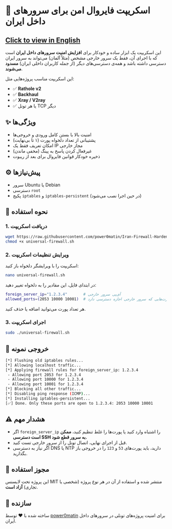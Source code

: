 # 🔐 اسکریپت فایروال امن برای سرورهای داخل ایران
## [Click to view in English](README.md)


این اسکریپت یک ابزار ساده و خودکار برای **افزایش امنیت سرورهای داخل ایران** است که با اجرای آن، فقط یک سرور خارجی مشخص (مثلاً آلمان) می‌تواند به سرور ایران دسترسی داشته باشد و همه‌ی دسترسی‌های دیگر (از جمله کاربران داخلی ایران) **مسدود می‌شوند**.

این اسکریپت مناسب پروژه‌هایی مثل:

- ✅ **Rathole v2**
- ✅ **Backhaul**
- ✅ **Xray / V2ray**
- ✅ یا هر تونل TCP دیگر


## ✨ ویژگی‌ها

- امنیت بالا با بستن کامل ورودی و خروجی‌ها
- پشتیبانی از تعداد دلخواه پورت (۱ تا بی‌نهایت)
- امکان تعریف فقط یک IP مجاز خارجی
- غیرفعال کردن پاسخ به پینگ (مخفی ماندن)
- ذخیره خودکار قوانین فایروال برای بعد از ریبوت


## ⚙️ پیش‌نیازها

- سرور Ubuntu یا Debian
- دسترسی `root`
- پکیج `iptables` و `iptables-persistent` (در حین اجرا نصب می‌شود)


## 🚀 نحوه استفاده

### 1. دریافت اسکریپت

```bash
wget https://raw.githubusercontent.com/power0matin/Iran-Firewall-Hardening-Script/main/universal-firewall.sh
chmod +x universal-firewall.sh
````

### 2. ویرایش تنظیمات اسکریپت

اسکریپت را با ویرایشگر دلخواه باز کنید:

```bash
nano universal-firewall.sh
```

در ابتدای فایل، این مقادیر را به دلخواه تغییر دهید:

```bash
foreign_server_ip="1.2.3.4"       # آی‌پی سرور خارجی
allowed_ports=(2053 10000 10001)  # لیست پورت‌هایی که سرور خارجی اجازه دسترسی دارد
```

هر تعداد پورت می‌توانید اضافه یا حذف کنید.

### 3. اجرای اسکریپت

```bash
sudo ./universal-firewall.sh
```


## 🧪 خروجی نمونه

```bash
[*] Flushing old iptables rules...
[*] Allowing localhost traffic...
[*] Applying firewall rules for foreign_server_ip: 1.2.3.4
 - Allowing port 2053 for 1.2.3.4
 - Allowing port 10000 for 1.2.3.4
 - Allowing port 10001 for 1.2.3.4
[*] Blocking all other traffic...
[*] Disabling ping response (ICMP)...
[*] Installing iptables-persistent...
[✅] Done. Only these ports are open to 1.2.3.4: 2053 10000 10001
```


## ⚠️ هشدار مهم

* اگر `foreign_server_ip` را اشتباه وارد کنید یا پورت‌ها را غلط تنظیم کنید، **ممکن است دسترسی SSH به سرور قطع شود.**
* قبل از اجرای نهایی، اتصال تونل را از سرور خارجی تست کنید.
* اگر نیاز به دسترسی DNS یا NTP دارید، باید پورت‌های `53` و `123` را در خروجی باز بگذارید.


## 📄 مجوز استفاده

این پروژه تحت لایسنس MIT منتشر شده و استفاده از آن در هر نوع پروژه (شخصی یا تجاری) **آزاد است**.


## 👤 سازنده

ساخته شده با ❤️ توسط [power0matin](https://github.com/power0matin) برای امنیت پروژه‌های تونلی در سرورهای داخل ایران.

